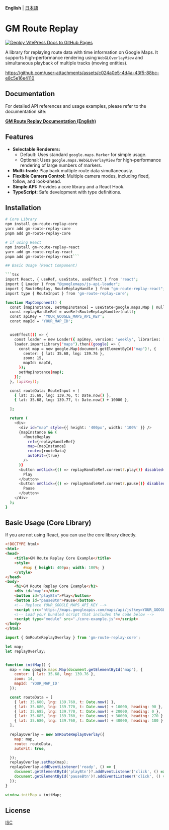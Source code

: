 **English** | [日本語](./README.ja.md)

# GM Route Replay

[![Deploy VitePress Docs to GitHub Pages](https://github.com/skyt-a/gm-route-replay/actions/workflows/deploy-docs.yml/badge.svg)](https://github.com/skyt-a/gm-route-replay/actions/workflows/deploy-docs.yml)

A library for replaying route data with time information on Google Maps.
It supports high-performance rendering using `WebGLOverlayView` and simultaneous playback of multiple tracks (moving entities).

https://github.com/user-attachments/assets/c024a0e5-4d4a-43f5-88bc-e8c5e16e4110

## Documentation

For detailed API references and usage examples, please refer to the documentation site:

**[GM Route Replay Documentation (English)](https://skyt-a.github.io/gm-route-replay/en/)**

## Features

*   **Selectable Renderers:**
    *   Default: Uses standard `google.maps.Marker` for simple usage.
    *   Optional: Uses `google.maps.WebGLOverlayView` for high-performance rendering of large numbers of markers.
*   **Multi-track:** Play back multiple route data simultaneously.
*   **Flexible Camera Control:** Multiple camera modes, including fixed, follow, and look-ahead.
*   **Simple API:** Provides a core library and a React Hook.
*   **TypeScript:** Safe development with type definitions.

## Installation

```bash
# Core Library
npm install gm-route-replay-core
yarn add gm-route-replay-core
pnpm add gm-route-replay-core

# if using React
npm install gm-route-replay-react
yarn add gm-route-replay-react
pnpm add gm-route-replay-react```

## Basic Usage (React Component)

```tsx
import React, { useRef, useState, useEffect } from 'react';
import { Loader } from "@googlemaps/js-api-loader";
import { RouteReplay, RouteReplayHandle } from "gm-route-replay-react";
import type { RouteInput } from 'gm-route-replay-core';

function MapComponent() {
  const [mapInstance, setMapInstance] = useState<google.maps.Map | null>(null);
  const replayHandleRef = useRef<RouteReplayHandle>(null);
  const apiKey = 'YOUR_GOOGLE_MAPS_API_KEY';
  const mapId = 'YOUR_MAP_ID';


  useEffect(() => {
    const loader = new Loader({ apiKey, version: 'weekly', libraries: ['maps'] });
    loader.importLibrary("maps").then((google) => {
      const map = new google.Map(document.getElementById("map")!, {
        center: { lat: 35.68, lng: 139.76 },
        zoom: 15,
        mapId: mapId,
      });
      setMapInstance(map);
    });
  }, [apiKey]);

  const routeData: RouteInput = [
    { lat: 35.68, lng: 139.76, t: Date.now() },
    { lat: 35.68, lng: 139.77, t: Date.now() + 10000 },

  ];

  return (
    <div>
      <div id="map" style={{ height: '400px', width: '100%' }} />
      {mapInstance && (
        <RouteReplay
          ref={replayHandleRef}
          map={mapInstance}
          route={routeData}
          autoFit={true}
        />
      )}
      <button onClick={() => replayHandleRef.current?.play()} disabled={!mapInstance}>
        Play
      </button>
      <button onClick={() => replayHandleRef.current?.pause()} disabled={!mapInstance}>
        Pause
      </button>
    </div>
  );
}
```

## Basic Usage (Core Library)

If you are not using React, you can use the core library directly.

```html
<!DOCTYPE html>
<html>
<head>
    <title>GM Route Replay Core Example</title>
    <style>
        #map { height: 400px; width: 100%; }
    </style>
</head>
<body>
    <h1>GM Route Replay Core Example</h1>
    <div id="map"></div>
    <button id="playBtn">Play</button>
    <button id="pauseBtn">Pause</button>
    <!-- Replace YOUR_GOOGLE_MAPS_API_KEY -->
    <script src="https://maps.googleapis.com/maps/api/js?key=YOUR_GOOGLE_MAPS_API_KEY&callback=initMap&libraries=geometry&v=weekly" defer></script>
    <!-- Load your bundled script that includes the code below -->
    <script type="module" src="./core-example.js"></script> 
</body>
</html>
```

```javascript:core-example.js
import { GmRouteReplayOverlay } from 'gm-route-replay-core';

let map;
let replayOverlay;


function initMap() {
  map = new google.maps.Map(document.getElementById("map"), {
    center: { lat: 35.68, lng: 139.76 },
    zoom: 14,
    mapId: 'YOUR_MAP_ID' 
  });

  const routeData = [
    { lat: 35.680, lng: 139.760, t: Date.now() },
    { lat: 35.680, lng: 139.770, t: Date.now() + 10000, heading: 90 },
    { lat: 35.685, lng: 139.770, t: Date.now() + 20000, heading: 0 },
    { lat: 35.685, lng: 139.760, t: Date.now() + 30000, heading: 270 },
    { lat: 35.680, lng: 139.760, t: Date.now() + 40000, heading: 180 },
  ];

  replayOverlay = new GmRouteReplayOverlay({
    map: map,
    route: routeData,
    autoFit: true,

  });
  replayOverlay.setMap(map);
  replayOverlay.addEventListener('ready', () => {
    document.getElementById('playBtn')?.addEventListener('click', () => replayOverlay?.play());
    document.getElementById('pauseBtn')?.addEventListener('click', () => replayOverlay?.pause());
  });
}

window.initMap = initMap;
```

## License

[ISC](./LICENSE)
